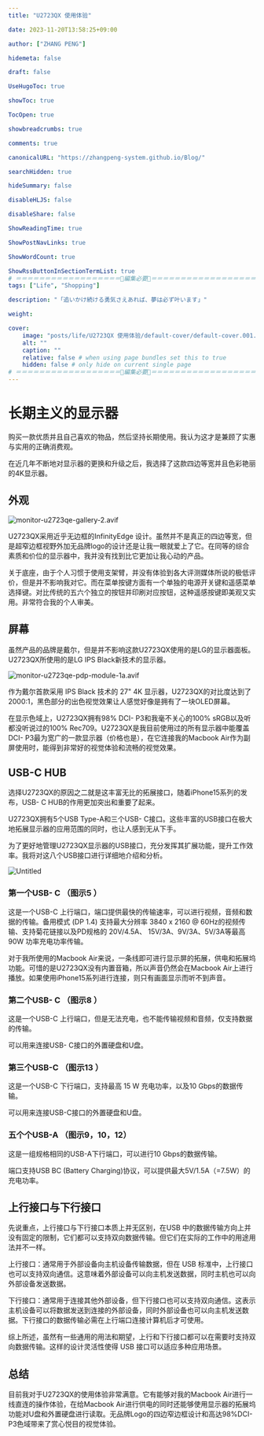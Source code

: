 ```yaml
---
title: "U2723QX 使用体验"

date: 2023-11-20T13:58:25+09:00

author: ["ZHANG PENG"]

hidemeta: false

draft: false

UseHugoToc: true

showToc: true

TocOpen: true

showbreadcrumbs: true

comments: true

canonicalURL: "https://zhangpeng-system.github.io/Blog/"

searchHidden: true

hideSummary: false

disableHLJS: false

disableShare: false

ShowReadingTime: true

ShowPostNavLinks: true

ShowWordCount: true

ShowRssButtonInSectionTermList: true
# ＝＝＝＝＝＝＝＝＝＝＝＝＝＝＝＝＝＝🔽編集必要🔽＝＝＝＝＝＝＝＝＝＝＝＝＝＝＝＝＝＝
tags: ["Life", "Shopping"]

description: "「追いかけ続ける勇気さえあれば、夢は必ず叶います」"

weight:

cover:
    image: "posts/life/U2723QX 使用体验/default-cover/default-cover.001.png"
    alt: ""
    caption: ""
    relative: false # when using page bundles set this to true
    hidden: false # only hide on current single page
# ＝＝＝＝＝＝＝＝＝＝＝＝＝＝＝＝＝＝🔼編集必要🔼＝＝＝＝＝＝＝＝＝＝＝＝＝＝＝＝＝＝
---
```


# 长期主义的显示器

购买一款优质并且自己喜欢的物品，然后坚持长期使用。我认为这才是兼顾了实惠与实用的正确消费观。

在近几年不断地对显示器的更换和升级之后，我选择了这款四边等宽并且色彩艳丽的4K显示器。

## 外观

![monitor-u2723qe-gallery-2.avif](https://peridot-wood-05b.notion.site/image/https%3A%2F%2Fprod-files-secure.s3.us-west-2.amazonaws.com%2F9eac8f3d-2b0a-48f1-890e-bf2567cf11ae%2Fba34c8ef-c357-42ff-b85a-6eeade3460a2%2F%25E8%25BE%25B9%25E6%25A1%2586%25EF%25BC%2588%25E4%25B8%25AD%25EF%25BC%2589.png?table=block&id=769a7fef-b3aa-430e-8c2e-a04c107e35b5&spaceId=9eac8f3d-2b0a-48f1-890e-bf2567cf11ae&width=1280&userId=&cache=v2)

U2723QX采用近乎无边框的InfinityEdge 设计。虽然并不是真正的四边等宽，但是超窄边框视野外加无品牌logo的设计还是让我一眼就爱上了它。在同等的综合素质和价位的显示器中，我并没有找到比它更加让我心动的产品。

关于底座，由于个人习惯于使用支架臂，并没有体验到各大评测媒体所说的极低评价，但是并不影响我对它。而在菜单按键方面有一个单独的电源开关键和遥感菜单选择键。对比传统的五六个独立的按钮并印刷对应按钮，这种遥感按键即美观又实用。非常符合我的个人审美。

## 屏幕

虽然产品的品牌是戴尔，但是并不影响这款U2723QX使用的是LG的显示器面板。U2723QX所使用的是LG IPS Black新技术的显示器。

![monitor-u2723qe-pdp-module-1a.avif](https://peridot-wood-05b.notion.site/image/https%3A%2F%2Fprod-files-secure.s3.us-west-2.amazonaws.com%2F9eac8f3d-2b0a-48f1-890e-bf2567cf11ae%2F9995d479-55d2-4e59-b96e-73f2640797ee%2F%25E9%259D%25A2%25E6%259D%25BF.png?table=block&id=ca03ed44-1a07-4edc-8535-ee3ea02a42dc&spaceId=9eac8f3d-2b0a-48f1-890e-bf2567cf11ae&width=2000&userId=&cache=v2)

作为戴尔首款采用 IPS Black 技术的 27" 4K 显示器，U2723QX的对比度达到了 2000:1，黑色部分的出色视觉效果让人感觉好像是拥有了一块OLED屏幕。

在显示色域上，U2723QX拥有98% DCI- P3和我毫不关心的100% sRGB以及听都没听说过的100% Rec709。U2723QX是我目前使用过的所有显示器中能覆盖DCI- P3最为宽广的一款显示器（价格也是），在它连接我的Macbook Air作为副屏使用时，能得到非常好的视觉体验和流畅的视觉效果。

## USB-C HUB

选择U2723QX的原因之二就是这丰富无比的拓展接口，随着iPhone15系列的发布，USB- C HUB的作用更加突出和重要了起来。

U2723QX拥有5个USB Type-A和三个USB- C接口。这些丰富的USB接口在极大地拓展显示器的应用范围的同时，也让人感到无从下手。

为了更好地管理U2723QX显示器的USB接口，充分发挥其扩展功能，提升工作效率。我将对这八个USB接口进行详细地介绍和分析。

![Untitled](https://peridot-wood-05b.notion.site/image/https%3A%2F%2Fprod-files-secure.s3.us-west-2.amazonaws.com%2F9eac8f3d-2b0a-48f1-890e-bf2567cf11ae%2F8b2efca2-fce3-43ce-b940-65a0b9006817%2F%25E6%258E%25A5%25E5%258F%25A3%25E4%25B8%2580%25E8%25A7%2588.png?table=block&id=92ea3570-0b82-4924-9510-3fe5cbfca6ed&spaceId=9eac8f3d-2b0a-48f1-890e-bf2567cf11ae&width=2000&userId=&cache=v2)

### 第一个USB- C （图示5 ）

这是一个USB-C 上行端口，端口提供最快的传输速率，可以进行视频，音频和数据的传输。备用模式 (DP 1.4) 支持最大分辨率 3840 x 2160 @ 60Hz的视频传输、支持菊花链接以及PD规格的 20V/4.5A、 15V/3A、9V/3A、5V/3A等最高 90W 功率充电功率传输。

对于我所使用的Macbook Air来说，一条线即可进行显示屏的拓展，供电和拓展坞功能。可惜的是U2723QX没有内置音箱，所以声音仍然会在Macbook Air上进行播放。如果使用iPhone15系列进行连接，则只有画面显示而听不到声音。

### 第二个USB- C （图示8 ）

这是一个USB-C 上行端口，但是无法充电，也不能传输视频和音频，仅支持数据的传输。

可以用来连接USB- C接口的外置硬盘和U盘。

### 第三个USB-C （图示13 ）

这是一个USB-C 下行端口，支持最高 15 W 充电功率，以及10 Gbps的数据传输。

可以用来连接USB-C接口的外置硬盘和U盘。

### 五个个USB-A （图示9，10，12）

这是一组规格相同的USB-A下行端口，可以进行10 Gbps的数据传输。

端口支持USB BC (Battery Charging)协议，可以提供最大5V/1.5A（=7.5W）的充电功率。

## 上行接口与下行接口

先说重点，上行接口与下行接口本质上并无区别，在USB 中的数据传输方向上并没有固定的限制，它们都可以支持双向数据传输。但它们在实际的工作中的用途用法并不一样。

上行接口：通常用于外部设备向主机设备传输数据，但在 USB 标准中，上行接口也可以支持双向通信。这意味着外部设备可以向主机发送数据，同时主机也可以向外部设备发送数据。

下行接口：通常用于连接其他外部设备，但下行接口也可以支持双向通信。这表示主机设备可以将数据发送到连接的外部设备，同时外部设备也可以向主机发送数据。下行接口的数据传输必需在上行端口连接计算机后才可使用。

综上所述，虽然有一些通用的用法和期望，上行和下行接口都可以在需要时支持双向数据传输。这样的设计灵活性使得 USB 接口可以适应多种应用场景。

## 总结

目前我对于U2723QX的使用体验非常满意。它有能够对我的Macbook Air进行一线直连的操作体验，在给Macbook Air进行供电的同时还能够使用显示器的拓展坞功能对U盘和外置硬盘进行读取。无品牌Logo的四边窄边框设计和高达98%DCI-P3色域带来了赏心悦目的视觉体验。
